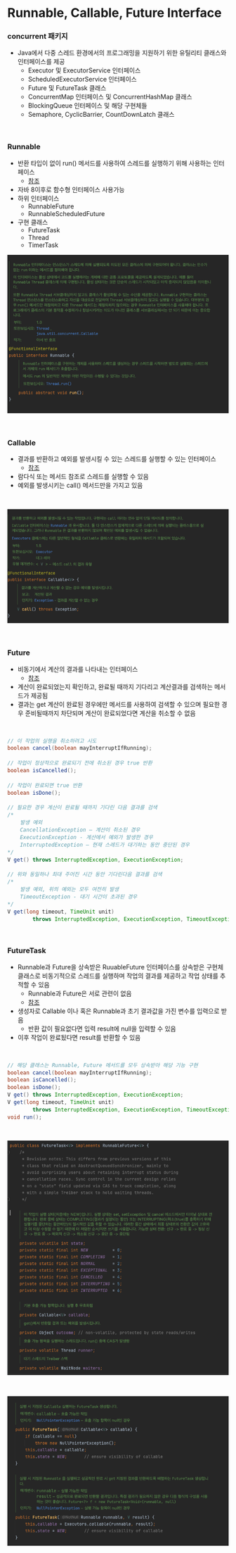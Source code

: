 # Runnable, Callable, Future Interface

### concurrent 패키지
- Java에서 다중 스레드 환경에서의 프로그래밍을 지원하기 위한 유틸리티 클래스와 인터페이스를 제공
    - Executor 및 ExecutorService 인터페이스
    - ScheduledExecutorService 인터페이스
    - Future 및 FutureTask 클래스
    - ConcurrentMap 인터페이스 및 ConcurrentHashMap 클래스
    - BlockingQueue 인터페이스 및 해당 구현체들
    - Semaphore, CyclicBarrier, CountDownLatch 클래스

<br>

### Runnable
- 반환 타입이 없이 run() 메서드를 사용하여 스레드를 실행하기 위해 사용하는 인터페이스
    - [참조](https://docs.oracle.com/javase/8/docs/api/java/lang/Runnable.html)
- 자바 8이후로 함수형 인터페이스 사용가능
- 하위 인터페이스
    - RunnableFuture
    - RunnableScheduledFuture
- 구현 클래스
    - FutureTask 
    - Thread
    - TimerTask

![Runnable](./img/Runnable.png)

<br>

### Callable
- 결과를 반환하고 예외를 발생시킬 수 있는 스레드를 실행할 수 있는 인터페이스
    - [참조](https://docs.oracle.com/javase/8/docs/api/java/util/concurrent/Callable.html)
- 람다식 또는 메서드 참조로 스레드를 실행할 수 있음
- 예외를 발생시키는 call() 메서드만을 가지고 있음

<br>

![Callable](./img/Callable.png)

<br>

### Future
- 비동기에서 계산의 결과를 나타내는 인터페이스
    - [참조](https://docs.oracle.com/javase/8/docs/api/java/util/concurrent/Future.html)
- 계산이 완료되었는지 확인하고, 완료될 때까지 기다리고 계산결과를 검색하는 메서드가 제공됨
- 결과는 get 계산이 완료된 경우에만 메서드를 사용하여 검색할 수 있으며 필요한 경우 준비될때까지 차단되며 계산이 완료되었다면 계산을 취소할 수 없음

<br>

```java
// 이 작업의 실행을 취소하려고 시도
boolean cancel(boolean mayInterruptIfRunning);

// 작업이 정상적으로 완료되기 전에 취소된 경우 true 반환
boolean isCancelled();

// 작업이 완료되면 true 반환
boolean isDone();

// 필요한 경우 계산이 완료될 때까지 기다린 다음 결과를 검색
/*
    발생 예외
    CancellationException – 계산이 취소된 경우
    ExecutionException - 계산에서 예외가 발생한 경우
    InterruptedException – 현재 스레드가 대기하는 동안 중단된 경우
*/
V get() throws InterruptedException, ExecutionException;

// 위와 동일하나 최대 주어진 시간 동안 기다린다음 결과를 검색
/*
    발생 예외, 위의 예외는 모두 여전히 발생
    TimeoutException - 대기 시간이 초과된 경우
*/
V get(long timeout, TimeUnit unit)
        throws InterruptedException, ExecutionException, TimeoutException;
```

<br>

### FutureTask
- Runnable과 Future을 상속받은 RuuableFuture 인터페이스를 상속받은 구현체 클래스로 비동기적으로 스레드를 실행하며 작업의 결과를 제공하고 작업 상태를 추적할 수 있음
    - Runnable과 Future은 서로 관련이 없음
    - [참조](https://docs.oracle.com/javase/8/docs/api/java/util/concurrent/FutureTask.html)
- 생성자로 Callable 이나 혹은 Runnable과 초기 결과값을 가진 변수를 입력으로 받음
    - 반환 값이 필요없다면 입력 result에 null을 입력할 수 있음
- 이후 작업이 완료됬다면 result를 반환할 수 있음

<br>

```java
// 해당 클래스는 Runnable, Future 메서드를 모두 상속받아 해당 기능 구현
boolean cancel(boolean mayInterruptIfRunning);
boolean isCancelled();
boolean isDone();
V get() throws InterruptedException, ExecutionException;
V get(long timeout, TimeUnit unit)
        throws InterruptedException, ExecutionException, TimeoutException;
void run();
```

<br>

![FutureTask2](./img/FutureTask2.png)

<br>

![FutureTask](./img/FutureTask.png)

<br>